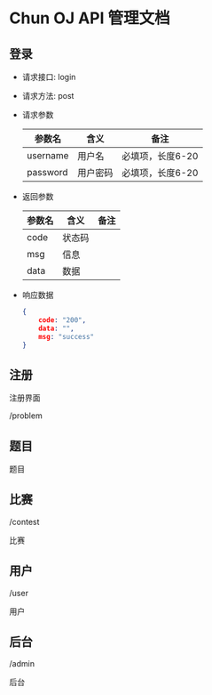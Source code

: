 # Chun OJ API 管理文档

## 登录

* 请求接口: login

* 请求方法: post

* 请求参数

  | 参数名   | 含义     | 备注             |
  | -------- | -------- | ---------------- |
  | username | 用户名   | 必填项，长度6-20 |
  | password | 用户密码 | 必填项，长度6-20 |

* 返回参数

  

  | 参数名 | 含义   | 备注 |
  | ------ | ------ | ---- |
  | code   | 状态码 |      |
  | msg    | 信息   |      |
  | data   | 数据   |      |

* 响应数据

  ```json
  {
      code: "200",
      data: "",
      msg: "success"
  }
  ```

  

## 注册

注册界面

/problem

## 题目

题目

## 比赛

/contest

比赛

## 用户

/user

用户

## 后台

/admin

后台

